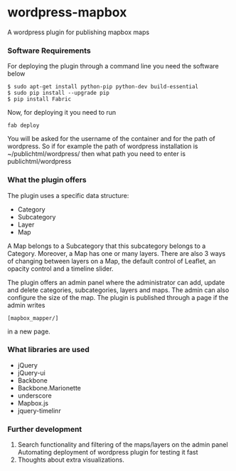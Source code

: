 wordpress-mapbox
================

A wordpress plugin for publishing mapbox maps

### Software Requirements ###
<p>For deploying the plugin through a command line you need the software below</p>
<pre><code>$ sudo apt-get install python-pip python-dev build-essential 
$ sudo pip install --upgrade pip 
$ pip install Fabric
</code></pre>

<p>Now, for deploying it you need to run</p>
<pre><code>fab deploy
</code></pre>

<p>You will be asked for the username of the container and for the path of wordpress. So if for example the path of wordpress installation is ~/publichtml/wordpress/ then what path you need to enter is publichtml/wordpress</p>

### What the plugin offers ###

<p>The plugin uses a specific data structure:
<ul><li>Category
</li> 
<li>Subcategory</li>
<li>Layer</li>
<li>Map</li>
</ul>

A Map belongs to a Subcategory that this subcategory belongs to a Category. Moreover, a Map has one or many layers. There are also 3 ways of changing between layers on a Map, the default control of Leaflet, an opacity control and a timeline slider. 
</p>

<p>The plugin offers an admin panel where the administrator can add, update and delete categories, subcategories, layers and maps. The admin can also configure the size of the map. The plugin is published through a page if the admin writes 
<pre><code>[mapbox_mapper/]</pre></code> in a new page.</p>

### What libraries are used ###

<ul>
<li>jQuery</li>
<li>jQuery-ui</li>
<li>Backbone</li>
<li>Backbone.Marionette</li>
<li>underscore</li>
<li>Mapbox.js</li>
<li>jquery-timelinr</li>
</ul>

### Further development ###
<ol>
<li>Search functionality and filtering of the maps/layers on the admin panel</li>
</li>Automating deployment of wordpress plugin for testing it fast</li>
<li>Thoughts about extra visualizations.</li>
</ol>

